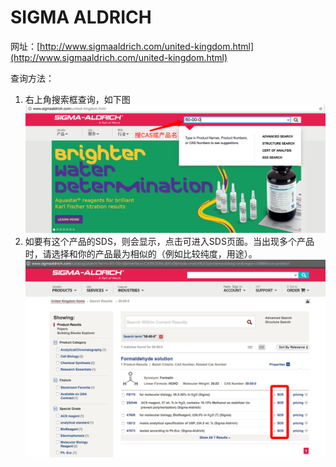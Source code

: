 # SIGMA ALDRICH

网址：[http://www.sigmaaldrich.com/united-kingdom.html](http://www.sigmaaldrich.com/united-kingdom.html)

查询方法：

1. 右上角搜索框查询，如下图![](/assets/sigma-search.png)
2. 如要有这个产品的SDS，则会显示，点击可进入SDS页面。当出现多个产品时，请选择和你的产品最为相似的（例如比较纯度，用途）。![](/assets/sigma-sds.png)



